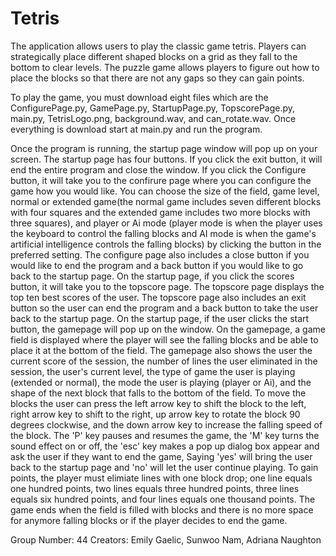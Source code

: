 # Tetris
The application allows users to play the classic game tetris. Players can strategically place different shaped blocks on a grid as they fall to the bottom to clear 
levels. The puzzle game allows players to figure out how to place the blocks so that there are not any gaps so they can gain points.

To play the game, you must download eight files which are the ConfigurePage.py, GamePage.py, StartupPage.py, TopscorePage.py, main.py, TetrisLogo.png, background.wav, 
and can_rotate.wav. Once everything is download start at main.py and run the program.

Once the program is running, the startup page window will pop up on your screen. The startup page has four buttons. If you click the exit button, it will end the 
entire program and close the window. If you click the Configure button, it will take you to the confirure page where you can configure the game how you would like.
You can choose the size of the field, game level, normal or extended game(the normal game includes seven different blocks with four squares and the extended game
includes two more blocks with three squares), and player or Ai mode (player mode is when the player uses the keyboard to control the falling blocks and AI mode is when
the game's artificial intelligence controls the falling blocks) by clicking the button in the preferred setting. The configure page also includes a close button if you 
would like to end the program and a back button if you would like to go back to the startup page. On the startup page, if you click the scores button, it will take you 
to the topscore page. The topscore page displays the top ten best scores of the user. The topscore page also includes an exit button so the user can end the program and 
a back button to take the user back to the startup page. On the startup page, if the user clicks the start button, the gamepage will pop up on the window. On the 
gamepage, a game field is displayed where the player will see the falling blocks and be able to place it at the bottom of the field. The gamepage also shows the user 
the current score of the session, the number of lines the user eliminated in the session, the user's current level, the type of game the user is playing (extended or 
normal), the mode the user is playing (player or Ai), and the shape of the next block that falls to the bottom of the field. To move the blocks  the user can press the 
left arrow key to shift the block to the left, right arrow key to shift to the right, up arrow key to rotate the block 90 degrees clockwise, and the down arrow key to 
increase the falling speed of the block. The 'P' key pauses and resumes the game, the 'M' key turns the sound effect on or off, the 'esc' key makes a pop up dialog box 
appear and ask the user if they want to end the game, Saying 'yes' will bring the user back to the startup page and 'no' will let the user continue playing. To gain 
points, the player must elimiate lines with one block drop; one line equals one hundred points, two lines equals three hundred points, three lines equals six hundred
points, and four lines equals one thousand points. The game ends when the field is filled with blocks and there is no more space for anymore falling blocks or if the 
player decides to end the game.

Group Number: 44
Creators: Emily Gaelic, Sunwoo Nam, Adriana Naughton
